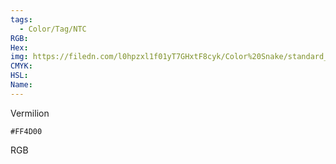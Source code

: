 ```yaml
---
tags:
  - Color/Tag/NTC
RGB:
Hex:
img: https://filedn.com/l0hpzxl1f01yT7GHxtF8cyk/Color%20Snake/standard_csv_to_svg/%23/FF4D00.svg
CMYK:
HSL:
Name:
---
```

Vermilion
```palette
#FF4D00
```
RGB
